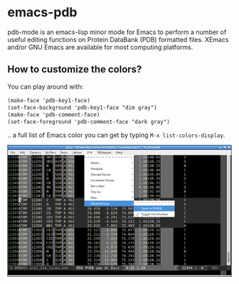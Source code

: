 emacs-pdb
=========

pdb-mode is an emacs-lisp minor mode for Emacs to perform a number of useful editing functions on Protein DataBank (PDB) formatted files. XEmacs and/or GNU Emacs are available for most computing platforms.

## How to customize the colors?
You can play around with:

    (make-face 'pdb-key1-face)
    (set-face-background 'pdb-key1-face "dim gray")
    (make-face 'pdb-comment-face)
    (set-face-foreground 'pdb-comment-face "dark gray")

.. a full list of Emacs color you can get by typing `M-x list-colors-display`.

![screenshot](screenshot.png)
